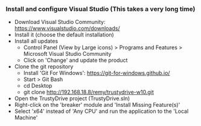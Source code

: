 ### Install and configure Visual Studio (This takes a very long time)
* Download Visual Studio Community: https://www.visualstudio.com/downloads/
* Install it (choose the default installation)
* Install all updates
  * Control Panel (View by Large icons) > Programs and Features > Microsoft Visual Studio Community
  * Click on 'Change' and update the product
* Clone the git repository
  * Install 'Git For Windows': https://git-for-windows.github.io/
  * Start > Git Bash
  * cd Desktop
  * git clone http://192.168.18.8/remy/trustydrive-w10.git
* Open the TrustyDrive project (TrustyDrive.sln)
* Right-click on the 'breaker' module and 'Install Missing Feature(s)'
* Select 'x64' instead of 'Any CPU' and run the application to the 'Local Machine'

